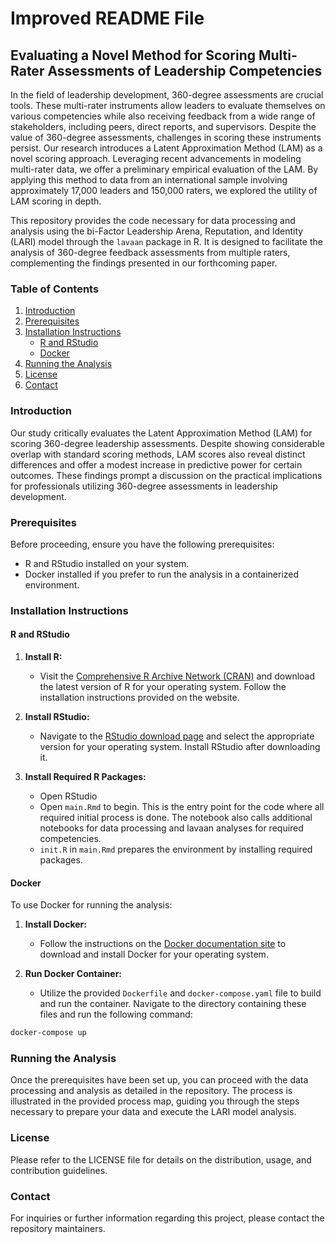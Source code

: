 # Improved README File

## Evaluating a Novel Method for Scoring Multi-Rater Assessments of Leadership Competencies

In the field of leadership development, 360-degree assessments are crucial tools. These multi-rater instruments allow leaders to evaluate themselves on various competencies while also receiving feedback from a wide range of stakeholders, including peers, direct reports, and supervisors. Despite the value of 360-degree assessments, challenges in scoring these instruments persist. Our research introduces a Latent Approximation Method (LAM) as a novel scoring approach. Leveraging recent advancements in modeling multi-rater data, we offer a preliminary empirical evaluation of the LAM. By applying this method to data from an international sample involving approximately 17,000 leaders and 150,000 raters, we explored the utility of LAM scoring in depth.

This repository provides the code necessary for data processing and analysis using the bi-Factor Leadership Arena, Reputation, and Identity (LARI) model through the `lavaan` package in R. It is designed to facilitate the analysis of 360-degree feedback assessments from multiple raters, complementing the findings presented in our forthcoming paper.

### Table of Contents
1. [Introduction](#introduction)
2. [Prerequisites](#prerequisites)
3. [Installation Instructions](#installation-instructions)
   - [R and RStudio](#r-and-rstudio)
   - [Docker](#docker)
4. [Running the Analysis](#running-the-analysis)
5. [License](#license)
6. [Contact](#contact)

### Introduction

Our study critically evaluates the Latent Approximation Method (LAM) for scoring 360-degree leadership assessments. Despite showing considerable overlap with standard scoring methods, LAM scores also reveal distinct differences and offer a modest increase in predictive power for certain outcomes. These findings prompt a discussion on the practical implications for professionals utilizing 360-degree assessments in leadership development.

### Prerequisites

Before proceeding, ensure you have the following prerequisites:

- R and RStudio installed on your system.
- Docker installed if you prefer to run the analysis in a containerized environment.

### Installation Instructions

#### R and RStudio

1. **Install R:**
   - Visit the [Comprehensive R Archive Network (CRAN)](https://cran.r-project.org/) and download the latest version of R for your operating system. Follow the installation instructions provided on the website.

2. **Install RStudio:**
   - Navigate to the [RStudio download page](https://www.rstudio.com/products/rstudio/download/) and select the appropriate version for your operating system. Install RStudio after downloading it.

3. **Install Required R Packages:**
   - Open RStudio
   - Open `main.Rmd` to begin. This is the entry point for the code where all required initial process is done. The notebook also calls additional notebooks for data processing and lavaan analyses for required competencies.
   - `init.R` in `main.Rmd` prepares the environment by installing required packages.  


#### Docker

To use Docker for running the analysis:

1. **Install Docker:**
   - Follow the instructions on the [Docker documentation site](https://docs.docker.com/get-docker/) to download and install Docker for your operating system.

2. **Run Docker Container:**
   - Utilize the provided `Dockerfile` and `docker-compose.yaml` file to build and run the container. Navigate to the directory containing these files and run the following command:

```sh
docker-compose up
```

### Running the Analysis

Once the prerequisites have been set up, you can proceed with the data processing and analysis as detailed in the repository. The process is illustrated in the provided process map, guiding you through the steps necessary to prepare your data and execute the LARI model analysis.

### License

Please refer to the LICENSE file for details on the distribution, usage, and contribution guidelines.

### Contact

For inquiries or further information regarding this project, please contact the repository maintainers.
